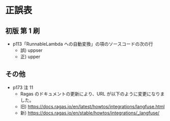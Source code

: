 # 正誤表

## 初版 第 1 刷

- p113「RunnableLambda への自動変換」の項のソースコードの次の行
  - 誤) uppser
  - 正) upper

## その他

- p173 注 11
  - Ragas のドキュメントの更新により、URL が以下のように変更になりました。
  - 旧) https://docs.ragas.io/en/latest/howtos/integrations/langfuse.html
  - 新) https://docs.ragas.io/en/stable/howtos/integrations/_langfuse/
